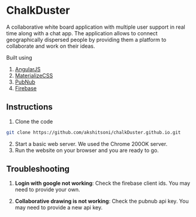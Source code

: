 # ChalkDuster

A collaborative white board application with multiple user support in real time along with a chat app. 
The application allows to connect geographically dispersed people by providing them a platform to collaborate and work on their ideas.

Built using
1. [AngularJS](https://angularjs.org/)
2. [MaterializeCSS](http://materializecss.com/)
2. [PubNub](http://https://www.pubnub.com)
3. [Firebase](firebase.google.com)

## Instructions

1. Clone the code

``` bash
git clone https://github.com/akshitsoni/chalkDuster.github.io.git
```

2. Start a basic web server. We used the Chrome 200OK server.
3. Run the website on your browser and you are ready to go.

## Troubleshooting

1. **Login with google not working**: Check the firebase client ids. You may need to provide your own.

2. **Collaborative drawing is not working**: Check the pubnub api key. You may need to provide a new api key.
